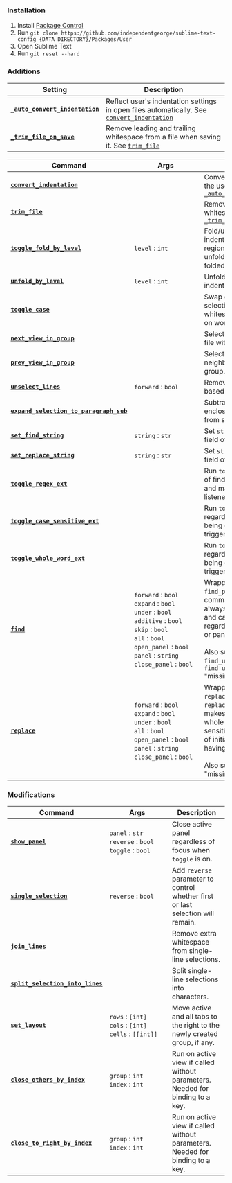 ### Installation

1. Install [Package Control](https://packagecontrol.io/installation)
2. Run `git clone https://github.com/independentgeorge/sublime-text-config {DATA DIRECTORY}/Packages/User`
3. Open Sublime Text
4. Run `git reset --hard`


### Additions

Setting | Description
------- | -----------
<a name="_auto_convert_indentation"></a>[**`_auto_convert_indentation`**][_auto_convert_indentation] | Reflect user's indentation settings in open files automatically. See [`convert_indentation`](#convert_indentation)
<a name="_trim_file_on_save"></a>[**`_trim_file_on_save`**][_trim_file_on_save] | Remove leading and trailing whitespace from a file when saving it. See [`trim_file`](#trim_file)

Command | Args | Description
------- | ---- | -----------
<a name="convert_indentation"></a>[**`convert_indentation`**][convert_indentation] |&nbsp;&nbsp;&nbsp;&nbsp;&nbsp;&nbsp;&nbsp;&nbsp;&nbsp;&nbsp;&nbsp;&nbsp;&nbsp;&nbsp;&nbsp;&nbsp;&nbsp;&nbsp;&nbsp;&nbsp;&nbsp;&nbsp;&nbsp;&nbsp;&nbsp;&nbsp;&nbsp;&nbsp;&nbsp;&nbsp;&nbsp;&nbsp;&nbsp;&nbsp;| Convert indentation to reflect the user's settings. See [`_auto_convert_indentation`](#_auto_convert_indentation)
<a name="trim_file"></a>[**`trim_file`**][trim_file] | | Remove leading and trailing whitespace from a file. See [`_trim_file_on_save`](#_trim_file_on_save)
<a name="toggle_fold_by_level"></a>[**`toggle_fold_by_level`**][toggle_fold_by_level] | `level` : `int` | Fold/unfold regions of given indentation level. If folded regions exist they are unfolded, else code is folded.
<a name="unfold_by_level"></a>[**`unfold_by_level`**][unfold_by_level] | `level` : `int` | Unfold regions of given indentation level.
<a name="toggle_case"></a>[**`toggle_case`**][toggle_case] | | Swap case of characters in selection based on first non-whitespace character. Work on word if selection is empty.
<a name="next_view_in_group"></a>[**`next_view_in_group`**][next_view_in_group] | | Select the next neighbouring file within group.
<a name="prev_view_in_group"></a>[**`prev_view_in_group`**][prev_view_in_group] | | Select the previous neighbouring file within group.
<a name="unselect_lines"></a>[**`unselect_lines`**][unselect_lines] | `forward` : `bool` | Remove first or last selection based on `forward`.
<a name="expand_selection_to_paragraph_sub"></a>[**`expand_selection_to_paragraph_sub`**][expand_selection_to_paragraph_sub] | | Subtract paragraph enclosing the mouse position from selection.
<a name="set_find_string"></a>[**`set_find_string`**][set_find_string] | `string` : `str` | Set `string` as "find" input field of find panels.
<a name="set_replace_string"></a>[**`set_replace_string`**][set_replace_string] | `string` : `str` | Set `string` as "replace" input field of find panels.
<a name="toggle_regex_ext"></a>[**`toggle_regex_ext`**][toggle_regex_ext] | | Run `toggle_regex` regardless of find panels being open, and make it trigger command listeners.
<a name="toggle_case_sensitive_ext"></a>[**`toggle_case_sensitive_ext`**][toggle_case_sensitive_ext] | | Run `toggle_case_sensitive` regardless of find panels being open, and make it trigger command listeners.
<a name="toggle_whole_word_ext"></a>[**`toggle_whole_word_ext`**][toggle_whole_word_ext] | | Run `toggle_whole_word` regardless of find panels being open, and make it trigger command listeners.
<a name="find"></a>[**`find`**][find] | `forward` : `bool` <br> `expand` : `bool` <br> `under` : `bool` <br> `additive` : `bool` <br> `skip` : `bool` <br> `all` : `bool` <br> `open_panel` : `bool` <br> `panel` : `string` <br> `close_panel` : `bool` | Wrapper around `find_next`, `find_prev` and `find_all` commands that makes them always respect whole word and case sensitive settings, regardless of initial selection or panel having focus or not. <br> <br> Also supports `find_under_expand_prev` and `find_under_expand_skip_prev` "missing" commands.
<a name="replace"></a>[**`replace`**][replace] | `forward` : `bool` <br> `expand` : `bool` <br> `under` : `bool` <br> `all` : `bool` <br> `open_panel` : `bool` <br> `panel` : `string` <br> `close_panel` : `bool` | Wrapper around `replace_next` and `replace_all` commands that makes them always respect whole word and case sensitive settings, regardless of initial selection or panel having focus or not. <br> <br> Also supports `replace_prev` "missing" command.


### Modifications

Command | Args | Description
------- | ---- | -----------
<a name="extend_show_panel"></a>[**`show_panel`**][extend_show_panel] | `panel` : `str` <br> `reverse` : `bool` <br> `toggle` : `bool` | Close active panel regardless of focus when `toggle` is on.
<a name="extend_single_selection"></a>[**`single_selection`**][extend_single_selection] | `reverse` : `bool` | Add `reverse` parameter to control whether first or last selection will remain.
<a name="join_lines"></a>[**`join_lines`**][join_lines] |&nbsp;&nbsp;&nbsp;&nbsp;&nbsp;&nbsp;&nbsp;&nbsp;&nbsp;&nbsp;&nbsp;&nbsp;&nbsp;&nbsp;&nbsp;&nbsp;&nbsp;&nbsp;&nbsp;&nbsp;&nbsp;&nbsp;&nbsp;&nbsp;&nbsp;&nbsp;&nbsp;&nbsp;&nbsp;&nbsp;| Remove extra whitespace from single-line selections.
<a name="split_selection_into_lines"></a>[**`split_selection_into_lines`**][split_selection_into_lines] | | Split single-line selections into characters.
<a name="set_layout"></a>[**`set_layout`**][set_layout] | `rows` : `[int]` <br> `cols` : `[int]` <br> `cells` : `[[int]]` | Move active and all tabs to the right to the newly created group, if any.
<a name="close_others_by_index"></a>[**`close_others_by_index`**][close_others_by_index] | `group` : `int` <br> `index` : `int` | Run on active view if called without parameters. Needed for binding to a key.
<a name="close_to_right_by_index"></a>[**`close_to_right_by_index`**][close_to_right_by_index] | `group` : `int` <br> `index` : `int` | Run on active view if called without parameters. Needed for binding to a key.


[convert_indentation]: ./plugin_convert_indentation.py "View source"
[_auto_convert_indentation]: ./plugin_convert_indentation.py "View source"
[trim_file]: ./plugin_trim_file.py "View source"
[_trim_file_on_save]: ./plugin_trim_file.py "View source"
[toggle_fold_by_level]: ./plugin_toggle_fold_by_level.py "View source"
[unfold_by_level]: ./plugin_toggle_fold_by_level.py "View source"
[toggle_case]: ./plugin_toggle_case.py "View source"
[next_view_in_group]: ./plugin_switch_view_in_group.py "View source"
[prev_view_in_group]: ./plugin_switch_view_in_group.py "View source"
[unselect_lines]: ./plugin_unselect_lines.py "View source"
[expand_selection_to_paragraph_sub]: ./plugin_expand_selection_to_paragraph_sub.py "View source"
[set_find_string]: ./plugin_set_find_string.py "View source"
[set_replace_string]: ./plugin_set_find_string.py "View source"
[extend_show_panel]: ./plugin_extend_show_panel.py "View source"
[extend_single_selection]: ./plugin_extend_single_selection.py "View source"
[toggle_regex_ext]: ./plugin_extend_toggle_find_setting.py "View source"
[toggle_case_sensitive_ext]: ./plugin_extend_toggle_find_setting.py "View source"
[toggle_whole_word_ext]: ./plugin_extend_toggle_find_setting.py "View source"
[join_lines]: ./plugin_extend_join_lines.py "View source"
[split_selection_into_lines]: ./plugin_extend_split_selection_into_lines.py "View source"
[set_layout]: ./plugin_extend_set_layout.py "View source"
[close_others_by_index]: ./plugin_extend_close_others_by_index.py "View source"
[close_to_right_by_index]: ./plugin_extend_close_others_by_index.py "View source"
[find]: ./plugin_find.py "View source"
[replace]: ./plugin_find.py "View source"
